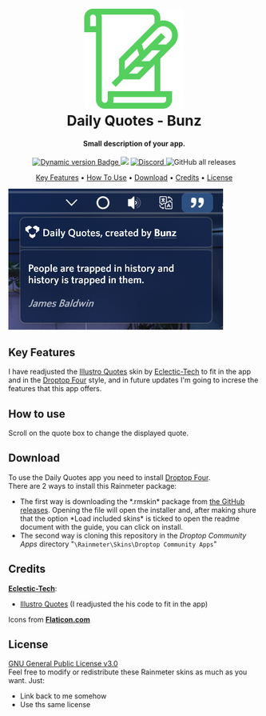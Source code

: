 <link rel="stylesheet" href="https://cdnjs.cloudflare.com/ajax/libs/font-awesome/4.7.0/css/font-awesome.min.css">


<h1 align="center">
  <br>
  <a href="#"><img src="Images/Logo.png" alt="Logo" width="200"></a>
  <br>
  Daily Quotes - Bunz
  <br>
</h1>

<h4 align="center">Small description of your app.</h4>

<p align="center">
  <a href="https://droptopfour.com/community-apps">
    <img alt="Dynamic version Badge" src="https://img.shields.io/badge/dynamic/json?url=https%3A%2F%2Fraw.githubusercontent.com%2FDroptop-Four%2FGlobalData%2Fmain%2Fdata%2Fcommunity_apps%2Fcommunity_apps.json&query=%24.apps%5B%3F(%40.app.name%20%3D%3D%20'Daily%20Quotes')%5D.app.version&prefix=v&label=Version&color=43ff64">
  </a>
  <a href="https://droptopfour.com"><img src="https://img.shields.io/badge/Droptop%20Four%20Website-43ff64"></a>
  <a href="https://droptopfour.com/discord">
      <img alt="Discord" src="https://img.shields.io/discord/800124057923485728">
  </a>
  <img alt="GitHub all releases" src="https://img.shields.io/github/downloads/66Bunz/DroptopFour-DailyQuotes/total">
</p>

<p align="center">
  <a href="#key-features">Key Features</a> •
  <a href="#how-to-use">How To Use</a> •
  <a href="#download">Download</a> •
  <a href="#credits">Credits</a> •
  <a href="#license">License</a>
</p>

![screenshot](Images/Screenshot.png)

## Key Features

I have readjusted the <a href="https://www.deviantart.com/eclectic-tech/art/Illustro-Quotes-Patch-1-1-2015-11-11-564733769">Illustro Quotes</a> skin by <a href="https://www.deviantart.com/eclectic-tech">Eclectic-Tech</a> to fit in the app and in the <a href="https://www.deviantart.com/cariboudjan/art/droptop-four-762812007">Droptop Four</a> style, and in future updates I'm going to increse the features that this app offers.

## How to use

Scroll on the quote box to change the displayed quote.

## Download

To use the Daily Quotes app you need to install <a href="https://www.deviantart.com/cariboudjan/art/droptop-four-762812007">Droptop Four</a>.<br>There are 2 ways to install this Rainmeter package:
<ul>
    <li>The first way is downloading the *.rmskin* package from <a href="https://github.com/66Bunz/DroptopFour-DailyQuotes/releases" target="_blank">the GitHub releases</a>. Opening the file will open the installer and, after making shure that the option *Load included skins* is ticked to open the readme document with the guide, you can click on install.</li>
  <li>The second way is cloning this repository in the <em>Droptop Community Apps</em> directory "<code>\Rainmeter\Skins\Droptop Community Apps</code>"</li>
</ul>

## Credits

<a href="https://www.deviantart.com/eclectic-tech"><b>Eclectic-Tech</b></a>:
- <a href="https://www.deviantart.com/eclectic-tech/art/Illustro-Quotes-Patch-1-1-2015-11-11-564733769">Illustro Quotes</a> (I readjusted the his code to fit in the app)

Icons from <a href="https://www.flaticon.com/"><b>Flaticon.com</b></a>

## License

<a href="https://www.gnu.org/licenses/gpl-3.0.html">GNU General Public License v3.0</a><br>
Feel free to modify or redistribute these Rainmeter skins as much as you want. Just:
- Link back to me somehow
- Use ths same license

